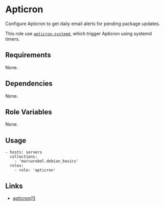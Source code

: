 # Apticron

Configure Apticron to get daily email alerts for pending package updates.

This role use [`apticron-systemd`](https://packages.debian.org/buster/apticron-systemd), which trigger Apticron using systemd timers.

## Requirements

None.

## Dependencies

None.

## Role Variables

None.

## Usage

    - hosts: servers
      collections:
        - 'marcwrobel.debian_basics'
      roles:
        - role: 'apticron'

## Links

- [apticron(1)](https://manpages.debian.org/buster/apticron/apticron.1.en.html)
